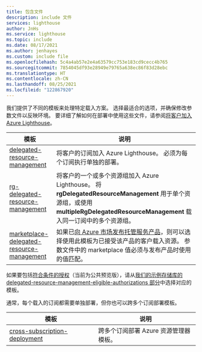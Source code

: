 ```yaml
---
title: 包含文件
description: include 文件
services: lighthouse
author: JnHs
ms.service: lighthouse
ms.topic: include
ms.date: 08/17/2021
ms.author: jenhayes
ms.custom: include file
ms.openlocfilehash: 5c4a4ab57e2e4a63579cc753e183cd9cecc4b765
ms.sourcegitcommit: 7854045df93e28949e79765a638ec86f83d28ebc
ms.translationtype: HT
ms.contentlocale: zh-CN
ms.lasthandoff: 08/25/2021
ms.locfileid: "122867920"
---
```

我们提供了不同的模板来处理特定载入方案。 选择最适合的选项，并确保修改参数文件以反映环境。 要详细了解如何在部署中使用这些文件，请参阅[将客户加入 Azure Lighthouse](../articles/lighthouse/how-to/onboard-customer.md)。

| **模板** | **说明** |
|---------|---------|
| [delegated-resource-management](https://github.com/Azure/Azure-Lighthouse-samples/tree/master/templates/delegated-resource-management) | 将客户的订阅加入 Azure Lighthouse。 必须为每个订阅执行单独的部署。 |
| [rg-delegated-resource-management](https://github.com/Azure/Azure-Lighthouse-samples/tree/master/templates/delegated-resource-management/rg) | 将客户的一个或多个资源组加入 Azure Lighthouse。 将 **rgDelegatedResourceManagement** 用于单个资源组，或使用 **multipleRgDelegatedResourceManagement**  载入同一订阅中的多个资源组。 |
| [marketplace-delegated-resource-management](https://github.com/Azure/Azure-Lighthouse-samples/tree/master/templates/marketplace-delegated-resource-management) | 如果已[向 Azure 市场发布托管服务产品](../articles/lighthouse/how-to/publish-managed-services-offers.md)，则可以选择使用此模板为已接受该产品的客户载入资源。 参数文件中的 marketplace 值必须与发布产品时使用的值匹配。 |

如果要包括[符合条件的授权](../articles/lighthouse/how-to/create-eligible-authorizations.md)（当前为公共预览版），请从[我们的示例存储库的 delegated-resource-management-eligible-authorizations 部分](https://github.com/Azure/Azure-Lighthouse-samples/tree/master/templates/delegated-resource-management-eligible-authorizations)中选择对应的模板。

通常，每个载入的订阅都需要单独部署，但你也可以跨多个订阅部署模板。

| **模板** | **说明** |
|---------|---------|
| [cross-subscription-deployment](https://github.com/Azure/Azure-Lighthouse-samples/tree/master/templates/cross-subscription-deployment) | 跨多个订阅部署 Azure 资源管理器模板。 |


